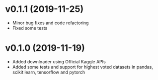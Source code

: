 # v0.1.1 (2019-11-25)

* Minor bug fixes and code refactoring
* Fixed some tests

# v0.1.0 (2019-11-19)

* Added downloader using Official Kaggle APIs
* Added some tests and support for highest voted datasets in pandas, scikit learn, tensorflow and pytorch